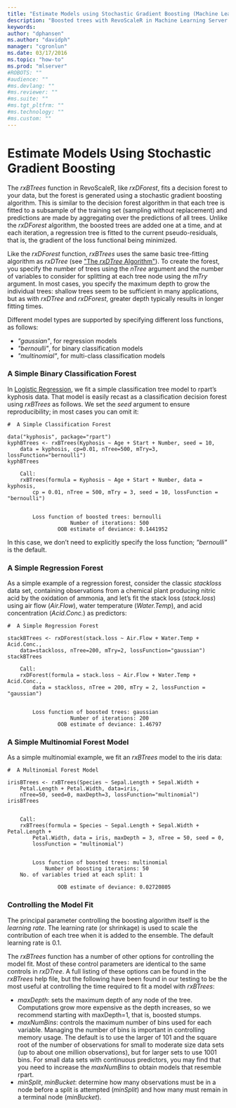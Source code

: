 ```yaml
---
title: "Estimate Models using Stochastic Gradient Boosting (Machine Learning Server) "
description: "Boosted trees with RevoScaleR in Machine Learning Server."
keywords: 
author: "dphansen"
ms.author: "davidph"
manager: "cgronlun"
ms.date: 03/17/2016
ms.topic: "how-to"
ms.prod: "mlserver"
#ROBOTS: ""
#audience: ""
#ms.devlang: ""
#ms.reviewer: ""
#ms.suite: ""
#ms.tgt_pltfrm: ""
#ms.technology: ""
#ms.custom: ""
---
```


# Estimate Models Using Stochastic Gradient Boosting 

The *rxBTrees* function in RevoScaleR, like *rxDForest*, fits a decision forest to your data, but the forest is generated using a stochastic gradient boosting algorithm. This is similar to the decision forest algorithm in that each tree is fitted to a subsample of the training set (sampling without replacement) and predictions are made by aggregating over the predictions of all trees. Unlike the *rxDForest* algorithm, the boosted trees are added one at a time, and at each iteration, a regression tree is fitted to the current pseudo-residuals, that is, the gradient of the loss functional being minimized.

Like the *rxDForest* function, *rxBTrees* uses the same basic tree-fitting algorithm as *rxDTree* (see ["The *rxDTree* Algorithm"](how-to-revoscaler-decision-tree.md#the-rxdtree-algorithm)). To create the forest, you specify the number of trees using the *nTree* argument and the number of variables to consider for splitting at each tree node using the *mTry* argument. In most cases, you specify the maximum depth to grow the individual trees: shallow trees seem to be sufficient in many applications, but as with *rxDTree* and *rxDForest*, greater depth typically results in longer fitting times.

Different model types are supported by specifying different loss functions, as follows:

-   *"gaussian"*, for regression models
-   *"bernoulli"*, for binary classification models
-   *"multinomial"*, for multi-class classification models

### A Simple Binary Classification Forest

In [Logistic Regression](how-to-revoscaler-logistic-regression.md), we fit a simple classification tree model to rpart’s kyphosis data. That model is easily recast as a classification decision forest using *rxBTrees* as follows. We set the *seed* argument to ensure reproducibility; in most cases you can omit it:

```
#  A Simple Classification Forest
	
data("kyphosis", package="rpart")
kyphBTrees <- rxBTrees(Kyphosis ~ Age + Start + Number, seed = 10,
	data = kyphosis, cp=0.01, nTree=500, mTry=3, lossFunction="bernoulli")
kyphBTrees

	Call:
	rxBTrees(formula = Kyphosis ~ Age + Start + Number, data = kyphosis, 
		cp = 0.01, nTree = 500, mTry = 3, seed = 10, lossFunction = "bernoulli")
	
	
		Loss function of boosted trees: bernoulli 
					Number of iterations: 500 
				OOB estimate of deviance: 0.1441952 
```

In this case, we don’t need to explicitly specify the loss function; *"bernoulli"* is the default.

### A Simple Regression Forest

As a simple example of a regression forest, consider the classic *stackloss* data set, containing observations from a chemical plant producing nitric acid by the oxidation of ammonia, and let’s fit the stack loss (*stack.loss*) using air flow (*Air.Flow*), water temperature (*Water.Temp*), and acid concentration (*Acid.Conc.*) as predictors:

```
#  A Simple Regression Forest
	
stackBTrees <- rxDForest(stack.loss ~ Air.Flow + Water.Temp + Acid.Conc.,
	data=stackloss, nTree=200, mTry=2, lossFunction="gaussian")
stackBTrees

	Call:
	rxDForest(formula = stack.loss ~ Air.Flow + Water.Temp + Acid.Conc., 
		data = stackloss, nTree = 200, mTry = 2, lossFunction = "gaussian")
	
	
		Loss function of boosted trees: gaussian 
					Number of iterations: 200 
				OOB estimate of deviance: 1.46797
```
	  
### A Simple Multinomial Forest Model

As a simple multinomial example, we fit an *rxBTrees* model to the iris data:

```
#  A Multinomial Forest Model
	
irisBTrees <- rxBTrees(Species ~ Sepal.Length + Sepal.Width + 
	Petal.Length + Petal.Width, data=iris,
	nTree=50, seed=0, maxDepth=3, lossFunction="multinomial")
irisBTrees


	Call:
	rxBTrees(formula = Species ~ Sepal.Length + Sepal.Width + Petal.Length + 
		Petal.Width, data = iris, maxDepth = 3, nTree = 50, seed = 0, 
		lossFunction = "multinomial")
	
	
		Loss function of boosted trees: multinomial 
			Number of boosting iterations: 50 
	No. of variables tried at each split: 1 
	
				OOB estimate of deviance: 0.02720805  
```

### Controlling the Model Fit

The principal parameter controlling the boosting algorithm itself is the *learning rate*. The learning rate (or shrinkage) is used to scale the contribution of each tree when it is added to the ensemble. The default learning rate is 0.1.

The *rxBTrees* function has a number of other options for controlling the model fit. Most of these control parameters are identical to the same controls in *rxDTree*. A full listing of these options can be found in the *rxBTrees* help file, but the following have been found in our testing to be the most useful at controlling the time required to fit a model with *rxBTrees*:

-   *maxDepth*: sets the maximum depth of any node of the tree. Computations grow more expensive as the depth increases, so we recommend starting with maxDepth=1, that is, boosted stumps.
-   *maxNumBins*: controls the maximum number of bins used for each variable. Managing the number of bins is important in controlling memory usage. The default is to use the larger of 101 and the square root of the number of observations for small to moderate size data sets (up to about one million observations), but for larger sets to use 1001 bins. For small data sets with continuous predictors, you may find that you need to increase the *maxNumBins* to obtain models that resemble rpart.
-   *minSplit*, *minBucket*: determine how many observations must be in a node before a split is attempted (*minSplit*) and how many must remain in a terminal node (*minBucket*).
